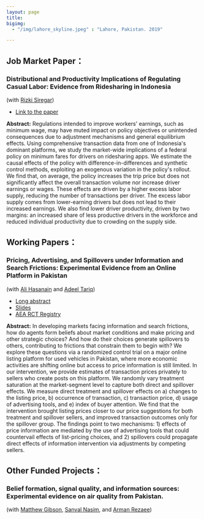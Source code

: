 ```yaml
---
layout: page
title:
bigimg:
  - "/img/lahore_skyline.jpeg" : "Lahore, Pakistan. 2019"

---
```


## **Job Market Paper：**
### Distributional and Productivity Implications of Regulating Casual Labor: Evidence from Ridesharing in Indonesia

(with [Rizki Siregar](https://rizkisiregar.org/))

  - [Link to the paper](https://drive.google.com/file/d/1zLNvgRw-OHUMBG8MdBTP_wW4EzMohn_i/view?usp=sharing)

**Abstract:**
Regulations intended to improve workers' earnings, such as minimum wage, may have muted impact on policy objectives or unintended consequences due to adjustment mechanisms and general equilibrium effects. Using comprehensive transaction data from one of Indonesia's dominant platforms, we study the market-wide implications of a federal policy on minimum fares for drivers on ridesharing apps. We estimate the causal effects of the policy with difference-in-differences and synthetic control methods, exploiting an exogenous variation in the policy's rollout. We find that, on average, the policy increases the trip price but does not significantly affect the overall transaction volume nor increase driver earnings or wages. These effects are driven by a higher excess labor supply, reducing the number of transactions per driver. The excess labor supply comes from lower-earning drivers but does not lead to their increased earnings. We also find lower driver productivity, driven by two margins: an increased share of less productive drivers in the workforce and reduced individual productivity due to crowding on the supply side.

## **Working Papers：**
### Pricing, Advertising, and Spillovers under Information and Search Frictions: Experimental Evidence from an Online Platform in Pakistan

(with [Ali Hasanain](https://old.lums.edu.pk/lums_employee/Syed-Ali-Hasanain) and [Adeel Tariq](https://lums.edu.pk/lums_employee/2045))

  - [Long abstract](https://drive.google.com/file/d/1EhC_MHRS6QA5Ealofp9HqO24voDyXQSP/view?usp=sharing)
  - [Slides](https://drive.google.com/file/d/1yr2riquEjHYTrkHKC3F7sLZqb7gz-vo3/view?usp=sharing)
  - [AEA RCT Registry](https://www.socialscienceregistry.org/trials/7537)

**Abstract:**
In developing markets facing information and search frictions, how do agents form beliefs about market conditions and make pricing and other strategic choices? And how do their choices generate spillovers to others, contributing to frictions that constrain them to begin with? We explore these questions via a randomized control trial on a major online listing platform for used vehicles in Pakistan, where more economic activities are shifting online but access to price information is still limited. In our intervention, we provide estimates of transaction prices privately to sellers who create posts on this platform. We randomly vary treatment saturation at the market-segment level to capture both direct and spillover effects. We measure direct treatment and spillover effects on a) changes to the listing price, b) occurrence of transaction, c) transaction price, d) usage of advertising tools, and e) index of buyer attention. We find that the intervention brought listing prices closer to our price suggestions for both treatment and spillover sellers, and improved transaction outcomes only for the spillover group. The findings point to two mechanisms: 1) effects of price information are mediated by the use of advertising tools that could countervail effects of list-pricing choices, and 2) spillovers could propagate direct effects of information intervention via adjustments by competing sellers.

## **Other Funded Projects：**
### Belief formation, signal quality, and information sources: Experimental evidence on air quality from Pakistan.
(with [Matthew Gibson](https://sites.google.com/a/williams.edu/gibson/home), [Sanval Nasim](https://snasim.github.io/), and [Arman Rezaee](https://armanrezaee.github.io/))


